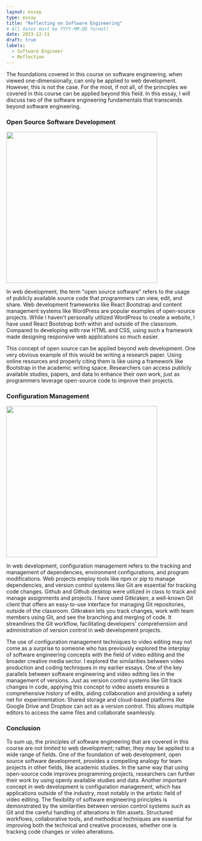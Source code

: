 ```yaml
---
layout: essay
type: essay
title: "Reflecting on Software Engineering"
# All dates must be YYYY-MM-DD format!
date: 2023-12-11
draft: true
labels:
  - Software Engineer
  - Reflection
---
```

The foundations covered in this course on software engineering, when viewed one-dimensionally, can only be applied to web development. However, this is not the case. For the most, if not all, of the principles we covered in this course can be applied beyond this field. In this essay, I will discuss two of the software engineering fundamentals that transcends beyond software engineering.

### Open Source Software Development

<img width="400px" src="https://ashnik-images.s3.amazonaws.com/prod/wp-content/uploads/2021/07/20063303/open-source-101-everything.jpg">

In web development, the term "open source software" refers to the usage of publicly available source code that programmers can view, edit, and share. Web development frameworks like React Bootstrap and content management systems like WordPress are popular examples of open-source projects. While I haven't personally utilized WordPress to create a website, I have used React Bootstrap both within and outside of the classroom. Compared to developing with raw HTML and CSS, using such a framework made designing responsive web applications so much easier.

This concept of open source can be applied beyond web development. One very obvious example of this would be writing a research paper. Using online resources and properly citing them is like using a framework like Bootstrap in the academic writing space. Researchers can access publicly available studies, papers, and data to enhance their own work, just as programmers leverage open-source code to improve their projects.

### Configuration Management

<img width="400px" src="https://mma.prnewswire.com/media/1630348/gitkraken_Logo.jpg?p=facebook">

In web development, configuration management refers to the tracking and management of dependencies, environment configurations, and program modifications. Web projects employ tools like npm or pip to manage dependencies, and version control systems like Git are essential for tracking code changes. Github and Github desktop were utilized in class to track and manage assignments and projects. I have used Gitkraken, a well-known Git client that offers an easy-to-use interface for managing Git repositories, outside of the classroom. Gitkraken lets you track changes, work with team members using Git, and see the branching and merging of code. It streamlines the Git workflow, facilitating developers' comprehension and administration of version control in web development projects.

The use of configuration management techniques to video editing may not come as a surprise to someone who has previously explored the interplay of software engineering concepts with the field of video editing and the broader creative media sector. I explored the similarities between video production and coding techniques in my earlier essays. One of the key parallels between software engineering and video editing lies in the management of versions. Just as version control systems like Git track changes in code, applying this concept to video assets ensures a comprehensive history of edits, aiding collaboration and providing a safety net for experimentation. Shared storage and cloud-based platforms like Google Drive and Dropbox can act as a version control. This allows multiple editors to access the same files and collaborate seamlessly.

### Conclusion

To sum up, the principles of software engineering that are covered in this course are not limited to web development; rather, they may be applied to a wide range of fields. One of the foundation of web development, open source software development, provides a compelling analogy for team projects in other fields, like academic studies. In the same way that using open-source code improves programming projects, researchers can further their work by using openly available studies and data. Another important concept in web development is configuration management, which has applications outside of the industry, most notably in the artistic field of video editing. The flexibility of software engineering principles is demonstrated by the similarities between version control systems such as Git and the careful handling of alterations in film assets. Structured workflows, collaborative tools, and methodical techniques are essential for improving both the technical and creative processes, whether one is tracking code changes or video alterations.